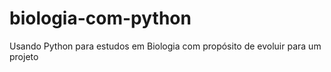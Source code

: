 # biologia-com-python
Usando Python para estudos em Biologia com propósito de evoluir para um projeto
